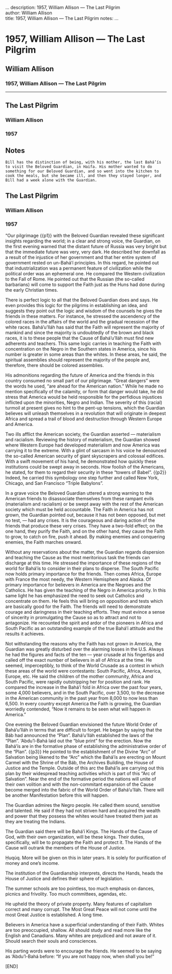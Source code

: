...
description: 1957, William Allison — The Last Pilgrim  
author: William Allison  
title: 1957, William Allison — The Last Pilgrim 
notes:
...


# 1957, William Allison — The Last Pilgrim  
## William Allison  
### 1957, William Allison — The Last Pilgrim  

------




##  The Last Pilgrim 

###  William Allison 

###  1957 

##  Notes 

```
Bill has the distinction of being, with his mother, the last Bahá’ís
to visit the Beloved Guardian, in Haifa. His mother wanted to do
something for our Beloved Guardian, and so went into the kitchen to
cook the meals, but she became ill, and then they stayed longer, and
Bill had a week alone with the Guardian.
```

##  The Last Pilgrim 

###  William Allison 

###  1957 

“Our pilgrimage {{p1}} with the Beloved Guardian revealed these significant insights regarding the world; in a clear and strong voice, the Guardian, on the first evening warned that the distant future of Russia was very bright but that the immediate future was very, very dark. He described her downfall as a result of the injustice of her government and that her entire system of government rested on un-Bahá’í principles. In this regard, he pointed out that industrialization was a permanent feature of civilization while the political order was an ephemeral one. He compared the Western civilization to the Fall of Rome. He pointed out that the Russian (the so-called barbarians) will come to support the Faith just as the Huns had done during the early Christian times.   

There is perfect logic to all that the Beloved Guardian does and says. He even provides this logic for the pilgrims in establishing an idea, and suggests they point out the logic and wisdom of the counsels he gives the friends in these matters. For instance, he stressed the ascendency of the colored races in the affairs of the world and the gradual recession of the white races. Bahá’u’lláh has said that the Faith will represent the majority of mankind and since the majority is undoubtedly of the brown and black races, it is to these people that the Cause of Bahá’u’lláh must find new adherents and teachers. This same logic carries in teaching the Faith with concentration on the Negro in the Southern states in America, since his number is greater in some areas than the whites. In these areas, he said, the spiritual assemblies should represent the majority of the people and, therefore, there should be colored assemblies.   

His admonitions regarding the future of America and the friends in this country consumed no small part of our pilgrimage. “Great dangers” were the words he used, “are ahead for the American nation.” While he made no mention specifically of the calamity, or form that danger would take, he did stress that America would be held responsible for the perfidious injustices inflicted upon the minorities, Negro and Indian. The severity of this (racial) turmoil at present gives no hint to the pent-up tensions, which the Guardian believes will unleash themselves in a revolution that will originate in deepest Africa and spread a trail of blood and destruction through Western Europe and America.   

Two ills afflict the American society, the Guardian asserted — materialism and racialism. Reviewing the history of materialism, the Guardian showed where Western Europe had developed materialism and now America was carrying it to the extreme. With a glint of sarcasm in his voice he denounced the so-called American security of giant skyscrapers and colossal edifices. With a swift movement of his hand, he demonstrated how quickly these institutions could be swept away in seconds. How foolish of the Americans, he stated, for them to regard their security in these “towers of Babel”. {{p2}} Indeed, he carried this symbology one step further and called New York, Chicago, and San Francisco “Triple Babylons”.   

In a grave voice the Beloved Guardian uttered a strong warning to the American friends to disassociate themselves from these rampant evils (materialism and racialism) or be swept away with the rest of the American society which must be held accountable. The Faith in America has not grown, the Guardian pointed out, because it has not been opposed, but met no test, — had any crises. It is the courageous and daring action of the friends that produce these very crises. They have a two-fold effect; on the one hand, they purify the Faith, and on the other hand, they cause the Faith to grow, to catch on fire, push it ahead. By making enemies and conquering enemies, the Faith marches onward.   

Without any reservations about the matter, the Guardian regards dispersion and teaching the Cause as the most meritorious task the friends can discharge at this time. He stressed the importance of these regions of the world for Bahá’ís to consider in their plans to disperse. The South Pacific now holds primary importance for the friends. Then comes Africa, Europe with France the most needy, the Western Hemisphere and Alaska. Of primary importance for believers in America are the Negroes and the Catholics. He has given the teaching of the Negro in America priority. In this same light he has emphasized the need to seek out Catholics and concentrate on them. He feels this will bring on opposition and tests which are basically good for the Faith. The friends will need to demonstrate courage and daringness in their teaching efforts. They must evince a sense of sincerity in promulgating the Cause so as to attract and not to antagonize. He recounted the spirit and ardor of the pioneers in Africa and South Pacific as an outstanding example of the true Bahá’í attitude and the results it achieves.   

Not withstanding the reasons why the Faith has not grown in America, the Guardian was greatly disturbed over the alarming losses in the U.S. Always he had the figures and facts of the ten — year crusade at his fingertips and called off the exact number of believers in all of Africa at the time. He seemed, imperceptibly, to think of the World Crusade as a contest in which these areas of the world were contestants: South Pacific, Africa, America, Europe, etc. He said the children of the mother community, Africa and South Pacific, were rapidly outstripping her for position and rank. He compared the increase in the Bahá’í fold in Africa over the past four years, some 4,000 believers, and in the South Pacific, over 3,500, to the decrease in the American community in the past year from 8,000 to now less than 6,500. In every country except America the Faith is growing, the Guardian worriedly contended, “Now it remains to be seen what will happen in America.”   

One evening the Beloved Guardian envisioned the future World Order of Bahá’u’lláh in terms that are difficult to forget. He began by saying that the Báb had announced the “Plan”. Bahá’u’lláh established the laws of the “Plan”. ‘Abdu’l-Bahá laid out the “blue print” for the erection. Now the Bahá’ís are in the formative phase of establishing the administrative order of the “Plan”. {{p3}} He pointed to the establishment of the Divine “Arc” of Salvation being likened to the “Arc” which the Bahá’ís are erecting on Mount Carmel with the Shrine of the Báb, the Archives Building, the House of Justice and the Temple. Outside of this arc the Bahá’ís are carrying out this plan by their widespread teaching activities which is part of this “Arc of Salvation”. Near the end of the formative period the nations will unite of their own volition and with the non-commitant expansion of the Cause become merged into the fabric of the World Order of Bahá’u’lláh. There will be another Manifestation before this will happen.   

The Guardian admires the Negro people. He called them sound, sensitive and talented. He said if they had not striven hard and acquired the wealth and power that they possess the whites would have treated them just as they are treating the Indians.   

The Guardian said there will be Bahá’í Kings. The Hands of the Cause of God, with their own organization, will be these kings. Their duties, specifically, will be to propagate the Faith and protect it. The Hands of the Cause will outrank the members of the House of Justice.   

Ḥuqúq. More will be given on this in later years. It is solely for purification of money and one’s income.   

The institution of the Guardianship interprets, directs the Hands, heads the House of Justice and defines their sphere of legislation.   

The summer schools are too pointless, too much emphasis on dances, picnics and frivolity. Too much committees, agendas, etc.   

He upheld the theory of private property. Many features of capitalism correct and many corrupt. The Most Great Peace will not come until the most Great Justice is established. A long time.   

Believers in America have a superficial understanding of their Faith. Whites are too preoccupied, shallow. All should study and read more like the English and Canadians. Many whites are prejudiced and not aware of it. Should search their souls and consciences.   

His parting words were to encourage the friends. He seemed to be saying as ‘Abdu’l-Bahá before: “If you are not happy now, when shall you be!”   

[END]